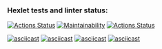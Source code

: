 ### Hexlet tests and linter status:
[![Actions Status](https://github.com/DrStopor/php-project-lvl1/workflows/hexlet-check/badge.svg)](https://github.com/DrStopor/php-project-lvl1/actions)
[![Maintainability](https://api.codeclimate.com/v1/badges/a99a88d28ad37a79dbf6/maintainability)](https://codeclimate.com/github/codeclimate/codeclimate/maintainability)
[![Actions Status](https://github.com/drstopor/php-project-lvl1/workflows/hexlet-check/badge.svg)](https://github.com/vasilysmolin/php-project-lvl1/actions)

[![asciicast](https://asciinema.org/a/3DEGcEUnx0WwzxNmwW4okyqFw.svg)](https://asciinema.org/a/3DEGcEUnx0WwzxNmwW4okyqFw)
[![asciicast](https://asciinema.org/a/404188.svg)](https://asciinema.org/a/404188)
[![asciicast](https://asciinema.org/a/404187.svg)](https://asciinema.org/a/404187)
[![asciicast](https://asciinema.org/a/404424.svg)](https://asciinema.org/a/404424)
